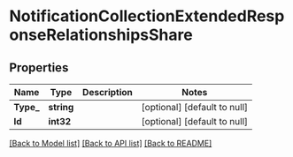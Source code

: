 # NotificationCollectionExtendedResponseRelationshipsShare

## Properties
Name | Type | Description | Notes
------------ | ------------- | ------------- | -------------
**Type_** | **string** |  | [optional] [default to null]
**Id** | **int32** |  | [optional] [default to null]

[[Back to Model list]](../README.md#documentation-for-models) [[Back to API list]](../README.md#documentation-for-api-endpoints) [[Back to README]](../README.md)

